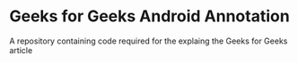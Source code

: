 # Geeks for Geeks Android Annotation
 A repository containing code required for the explaing the Geeks for Geeks article
